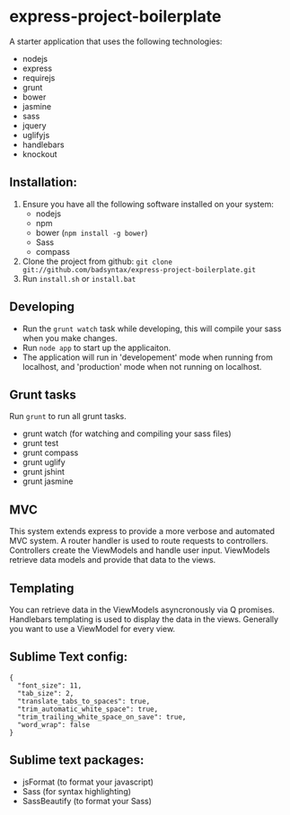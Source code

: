 # express-project-boilerplate

A starter application that uses the following technologies:

* nodejs
* express
* requirejs
* grunt
* bower
* jasmine
* sass
* jquery
* uglifyjs
* handlebars
* knockout

## Installation:

1. Ensure you have all the following software installed on your system:
    * nodejs
    * npm
    * bower (`npm install -g bower`)
    * Sass
    * compass
2. Clone the project from github: `git clone git://github.com/badsyntax/express-project-boilerplate.git`
3. Run `install.sh` or `install.bat`

## Developing

* Run the `grunt watch` task while developing, this will compile your sass when you make changes.
* Run `node app` to start up the applicaiton.
* The application will run in 'developement' mode when running from localhost, and 'production' mode when not running on localhost.

## Grunt tasks

Run `grunt` to run all grunt tasks.

* grunt watch (for watching and compiling your sass files)
* grunt test
* grunt compass
* grunt uglify
* grunt jshint
* grunt jasmine

## MVC

This system extends express to provide a more verbose and automated MVC system. A router handler is used to
route requests to controllers. Controllers create the ViewModels and handle user input. ViewModels retrieve data
models and provide that data to the views.

## Templating

You can retrieve data in the ViewModels asyncronously via Q promises.
Handlebars templating is used to display the data in the views. Generally you want to use a ViewModel for every view.

## Sublime Text config:

    {
      "font_size": 11,
      "tab_size": 2,
      "translate_tabs_to_spaces": true,
      "trim_automatic_white_space": true,
      "trim_trailing_white_space_on_save": true,
      "word_wrap": false
    }

## Sublime text packages:

* jsFormat (to format your javascript)
* Sass (for syntax highlighting)
* SassBeautify (to format your Sass)
